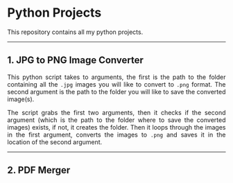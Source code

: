 # Python Projects
This repository contains all my python projects.

---
## 1. JPG to PNG Image Converter

<div align="justify">
  
This python script takes to arguments, the first is the path to the folder containing all the `.jpg` images you will like to convert to `.png` format. The second argument is the path to the folder you will like to save the converted image(s).

The script grabs the first two arguments, then it checks if the second argument (which is the path to the folder where to save the converted images) exists, if not, it creates the folder. Then it loops through the images in the first argument, converts the images to `.png` and saves it in the location of the second argument.
</div>

---
## 2. PDF Merger

<div align="justify>
This python script takes some arguments that includes, the python file `pdf.py` as the first argument, and the subsequen argumentsa are the pdf files that will be merged
</div>
